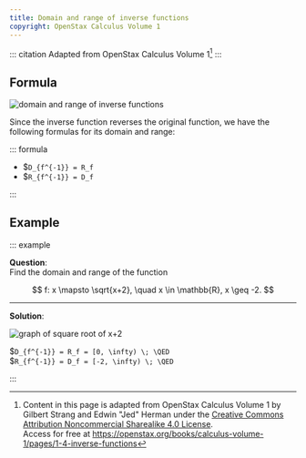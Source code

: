 ```yaml
---
title: Domain and range of inverse functions
copyright: OpenStax Calculus Volume 1
---
```


<!-- prettier-ignore-start -->
::: citation
Adapted from OpenStax Calculus Volume 1[^cite]
:::
<!-- prettier-ignore-end -->

## Formula

![domain and range of inverse functions](/images/h2/fns/openStax_functions_inverse_domain_range.jpeg)

Since the inverse function reverses the original function, we have the following
formulas for its domain and range:

<!-- prettier-ignore-start -->
::: formula

- $`D_{f^{-1}} = R_f`
- $`R_{f^{-1}} = D_f`

:::
<!-- prettier-ignore-end -->

## Example

<!-- prettier-ignore-start -->

::: example

**Question**:\
Find the domain and range of the function

$$ f: x \mapsto \sqrt{x+2}, \quad x \in \mathbb{R}, x \geq -2. $$

---

**Solution**:

![graph of square root of x+2](/images/h2/fns/openStax_functions_inverse_domain_range_example.jpeg)

$`D_{f^{-1}} = R_f = [0, \infty) \; \QED`\
$`R_{f^{-1}} = D_f = [-2, \infty) \; \QED`

:::
<!-- prettier-ignore-end -->

[^cite]:
    Content in this page is adapted from OpenStax Calculus Volume 1 by Gilbert
    Strang and Edwin "Jed" Herman under the
    [Creative Commons Attribution Noncommercial Sharealike 4.0 License](https://creativecommons.org/licenses/by-nc-sa/4.0).\
    Access
    for free at
    <https://openstax.org/books/calculus-volume-1/pages/1-4-inverse-functions>
